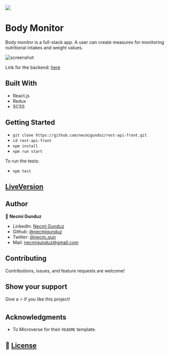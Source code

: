 ![](https://img.shields.io/badge/Microverse-blueviolet)

# Body Monitor

Body monitor is a full-stack app. A user can create measures for monitoring nutritional intakes and weight values. 

![screenshot](./docs/healthify.png)

Link for the backend: [here](https://github.com/necmigunduz/rest-api-back)

## Built With

- React.js
- Redux
- SCSS

## Getting Started

- `git clone https://github.com/necmigunduz/rest-api-front.git`
- `cd rest-api-front`
- `npm install`
- `npm run start`

To run the tests: 
- `npm test`

## [LiveVersion](https://tracking-rest-api-back.herokuapp.com/)

## Author

👤 **Necmi Gunduz**

- LinkedIn: [Necmi Gunduz](https://www.linkedin.com/in/necmigunduz/)
- Github: [@necmigunduz](https://github.com/necmigunduz/)
- Twitter: [@necm_gun](https://twitter.com/necm_gun)
- Mail: [necmigunduz@gmail.com](necmigunduz@gmail.com)

## Contributing

Contributions, issues, and feature requests are welcome!

## Show your support

Give a ⭐️ if you like this project!

## Acknowledgments

- To Microverse for their `README` template.

## 📝 [License](https://creativecommons.org/licenses/by-nc-nd/4.0/)
